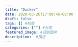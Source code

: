 ```yaml
---
title: "Docker"
date: 2020-03-26T17:08:46+08:00
draft: false
tags: [] #标签
categories: [""] #分类
featured_image: #顶部图片
description:  #描述
---
```


